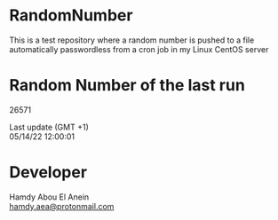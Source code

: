 # RandomNumber    
This is a test repository where a random number is pushed to a file automatically passwordless from a cron job in my Linux CentOS server    
# Random Number of the last run   
26571
      
Last update (GMT +1)    
05/14/22 12:00:01
# Developer    
Hamdy Abou El Anein   
hamdy.aea@protonmail.com

